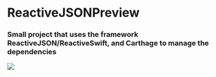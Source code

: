 # ReactiveJSONPreview
### Small project that uses the framework ReactiveJSON/ReactiveSwift, and Carthage to manage the dependencies
![](https://media.giphy.com/media/l378sYHve0t5ap2PC/giphy.gif)
